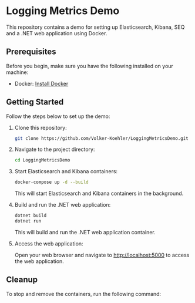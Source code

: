 # Logging Metrics Demo

This repository contains a demo for setting up Elasticsearch, Kibana, SEQ and a .NET web application using Docker.

## Prerequisites

Before you begin, make sure you have the following installed on your machine:

- Docker: [Install Docker](https://docs.docker.com/get-docker/)

## Getting Started

Follow the steps below to set up the demo:

1. Clone this repository:

    ```bash
    git clone https://github.com/Volker-Koehler/LoggingMetricsDemo.git
    ```

2. Navigate to the project directory:

    ```bash
    cd LoggingMetricsDemo
    ```

3. Start Elasticsearch and Kibana containers:

    ```bash
    docker-compose up -d --build
    ```

    This will start Elasticsearch and Kibana containers in the background.

4. Build and run the .NET web application:

    ```bash
    dotnet build 
    dotnet run
    ```

    This will build and run the .NET web application container.

5. Access the web application:

    Open your web browser and navigate to [http://localhost:5000](http://localhost:5000) to access the web application.

## Cleanup

To stop and remove the containers, run the following command:
